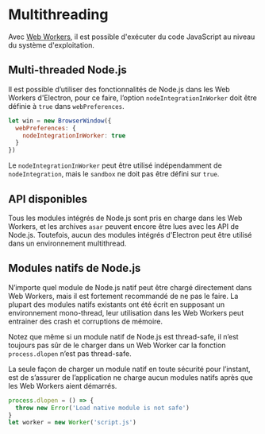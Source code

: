 # Multithreading

Avec [Web Workers](https://developer.mozilla.org/en/docs/Web/API/Web_Workers_API/Using_web_workers), il est possible d'exécuter du code JavaScript au niveau du système d'exploitation.

## Multi-threaded Node.js

Il est possible d’utiliser des fonctionnalités de Node.js dans les Web Workers d'Electron, pour ce faire, l’option `nodeIntegrationInWorker` doit être définie à `true` dans `webPreferences`.

```javascript
let win = new BrowserWindow({
  webPreferences: {
    nodeIntegrationInWorker: true
  }
})
```

Le `nodeIntegrationInWorker` peut être utilisé indépendamment de `nodeIntegration`, mais le `sandbox` ne doit pas être défini sur `true`.

## API disponibles

Tous les modules intégrés de Node.js sont pris en charge dans les Web Workers, et les archives `asar` peuvent encore être lues avec les API de Node.js. Toutefois, aucun des modules intégrés d'Electron peut être utilisé dans un environnement multithread.

## Modules natifs de Node.js

N’importe quel module de Node.js natif peut être chargé directement dans Web Workers, mais il est fortement recommandé de ne pas le faire. La plupart des modules natifs existants ont été écrit en supposant un environnement mono-thread, leur utilisation dans les Web Workers peut entrainer des crash et corruptions de mémoire.

Notez que même si un module natif de Node.js est thread-safe, il n’est toujours pas sûr de le charger dans un Web Worker car la fonction `process.dlopen` n’est pas thread-safe.

La seule façon de charger un module natif en toute sécurité pour l’instant, est de s’assurer de l’application ne charge aucun modules natifs après que les Web Workers aient démarrés.

```javascript
process.dlopen = () => {
  throw new Error('Load native module is not safe')
}
let worker = new Worker('script.js')
```